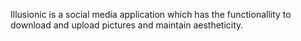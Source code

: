 Illusionic is a social media application which has the functionallity to download and upload pictures and maintain aestheticity.